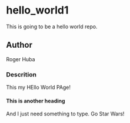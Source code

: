 # hello_world1

This is going to be a hello world repo.

## Author

Roger Huba

### Descrition

This my HEllo World PAge!

#### This is another heading

And I just need something to type.  Go Star Wars!
